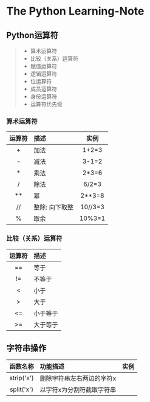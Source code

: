 The Python Learning-Note
========================
Python运算符
-------------
> * 算术运算符
> * 比较（关系）运算符
> * 赋值运算符
> * 逻辑运算符
> * 位运算符
> * 成员运算符
> * 身份运算符
> * 运算符优先级

### 算术运算符
运算符|描述|实例
:--:|:--|:--:
+|加法|1+2=3
-|减法|3-1=2
\*|乘法|2\*3=6
/|除法|6/2=3
**|幂|2**3=8
//|整除: 向下取整|10//3=3
%|取余|10%3=1

### 比较（关系）运算符
运算符|描述
:--:|:--
==|等于
!=|不等于
<|小于
>|大于
<=|小于等于
>=|大于等于

字符串操作
----------
函数名称|功能描述|实例
:--:|:--|:--:
strip('x')|删除字符串左右两边的字符x|
split('x')|以字符x为分割符截取字符串|
